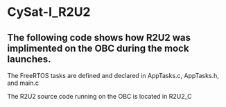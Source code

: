 # CySat-I_R2U2

## The following code shows how R2U2 was implimented on the OBC during the mock launches.

The FreeRTOS tasks are defined and declared in AppTasks.c, AppTasks.h, and main.c

The R2U2 source code running on the OBC is located in R2U2_C
